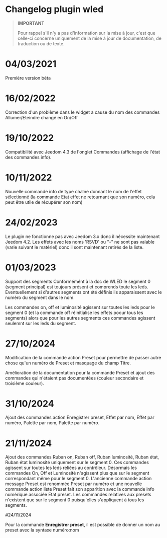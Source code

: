 # Changelog plugin wled

>**IMPORTANT**
>
>Pour rappel s'il n'y a pas d'information sur la mise à jour, c'est que celle-ci concerne uniquement de la mise à jour de documentation, de traduction ou de texte.

# 04/03/2021

Première version béta

# 16/02/2022

Correction d'un problème dans le widget a cause du nom des commandes Allumer/Eteindre changé en On/Off

# 19/10/2022

Compatibilité avec Jeedom 4.3 de l'onglet Commandes (affichage de l'état des commandes info).

# 10/11/2022

Nouvelle commande info de type chaîne donnant le nom de l'effet sélectionné (la commande Etat effet ne retournant que son numéro, cela peut être utile de récupérer son nom)

# 24/02/2023

Le plugin ne fonctionne pas avec Jeedom 3.x donc il nécessite maintenant Jeedom 4.2.
Les effets avec les noms 'RSVD' ou "-" ne sont pas valable (varie suivant le matériel) donc il sont maintenant retirés de la liste.

# 01/03/2023

Support des segments
Conformémént à la doc de WLED le segment 0 (segment principal) est toujours présent et comprends toute les leds. Eventuellement si d'autres segments ont été définis ils apparaissent avec le  numéro du segment dans le nom.

Les commandes on, off et luminosité agissent sur toutes les leds pour le segment 0 (et la commande off réinitialise les effets poour tous les segments) alors que pour les autres segments ces commandes agissent seulemnt sur les leds du segment.

# 27/10/2024

Modification de la commande action Preset pour permettre de passer autre chose qu'un numéro de Preset et masquage du champ Titre.

Amélioration de la documentation pour la commande Preset et ajout des commandes qui n'étaient pas documentées (couleur secondaire et troisième couleur).

#  31/10/2024

Ajout des commandes action Enregistrer preset, Effet par nom, Effet par numéro, Palette par nom, Palette par numéro.

# 21/11/2024

Ajout des commandes Ruban on, Ruban off, Ruban luminosité, Ruban état, Ruban état luminosité uniquement sur le segment 0. Ces commandes agissent sur toutes les leds reliées au contrôleur.
Désormais les commandes On, Off et Luminosité n'agissent plus que sur le segment correspondant même pour le segment 0.
L'ancienne commande action message Preset est renommée Preset par numéro et une nouvelle commande action liste Preset fait son apparition avec la commande info numérique associée Etat preset.
Les commandes relatives aux presets n'existent que sur le segment 0 puisqu'elles s'appliquent à tous les segments.

#24/11/2024

Pour la commande **Enregistrer preset**, il est possible de donner un nom au preset avec la syntaxe numéro:nom

